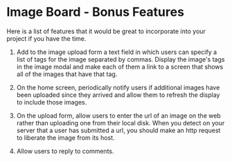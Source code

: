 # Image Board - Bonus Features

Here is a list of features that it would be great to incorporate into your project if you have the time.

1. Add to the image upload form a text field in which users can specify a list of tags for the image separated by commas. Display the image's tags in the image modal and make each of them a link to a screen that shows all of the images that have that tag.

2. On the home screen, periodically notify users if additional images have been uploaded since they arrived and allow them to refresh the display to include those images.

3. On the upload form, allow users to enter the url of an image on the web rather than uploading one from their local disk. When you detect on your server that a user has submitted a url, you should make an http request to liberate the image from its host.

4. Allow users to reply to comments.
